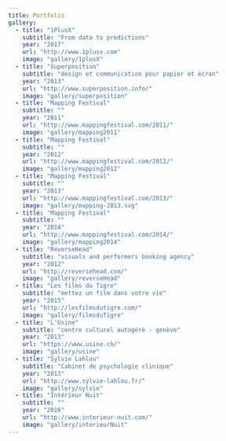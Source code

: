 ```yaml
---
title: Portfolio
gallery:
  - title: "1PlusX"
    subtitle: "From data to predictions"
    year: "2017"
    url: "http://www.1plusx.com"
    image: "gallery/1plusX"
  - title: "Superposition"
    subtitle: "design et communication pour papier et écran"
    year: "2013"
    url: "http://www.superposition.info/"
    image: "gallery/superposition"
  - title: "Mapping Festival"
    subtitle: ""
    year: "2011"
    url: "http://www.mappingfestival.com/2011/"
    image: "gallery/mapping2011"
  - title: "Mapping Festival"
    subtitle: ""
    year: "2012"
    url: "http://www.mappingfestival.com/2012/"
    image: "gallery/mapping2012"
  - title: "Mapping Festival"
    subtitle: ""
    year: "2013"
    url: "http://www.mappingfestival.com/2013/"
    image: "gallery/mapping-2013.svg"
  - title: "Mapping Festival"
    subtitle: ""
    year: "2014"
    url: "http://www.mappingfestival.com/2014/"
    image: "gallery/mapping2014"
  - title: "ReverseHead"
    subtitle: "visuals and performers booking agency"
    year: "2012"
    url: "http://reversehead.com/"
    image: "gallery/reverseHead"
  - title: "Les films du Tigre"
    subtitle: "mettez un film dans votre vie"
    year: "2015"
    url: "http://lesfilmsdutigre.com/"
    image: "gallery/filmsduTigre"
  - title: "L'Usine"
    subtitle: "centre culturel autogéré - genève"
    year: "2013"
    url: "https://www.usine.ch/"
    image: "gallery/usine"
  - title: "Sylvie Lahlou"
    subtitle: "Cabinet de psychologie clinique"
    year: "2013"
    url: "http://www.sylvie-lahlou.fr/"
    image: "gallery/sylvie"
  - title: "Intérieur Nuit"
    subtitle: ""
    year: "2016"
    url: "http://www.interieur-nuit.com/"
    image: "gallery/interieurNuit"
---
```

